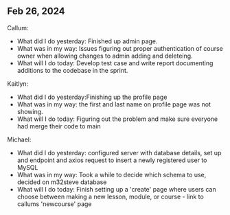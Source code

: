 ## Feb 26, 2024
Callum:
- What did I do yesterday: Finished up admin page.
- What was in my way: Issues figuring out proper authentication of course owner when allowing changes to admin adding and deleteing.
- What will I do today: Develop test case and write report documenting additions to the codebase in the sprint.

Kaitlyn:
- What did I do yesterday:Finishing up the profile page  
- What was in my way: the first and last name on profile page was not showing.
- What will I do today: Figuring out the problem and make sure everyone had merge their code to main

Michael:
- What did I do yesterday: configured server with database details, set up and endpoint and axios request to insert a newly registered user to MySQL
- What was in my way: Took a while to decide which schema to use, decided on m32steve database
- What will I do today: Finish setting up a 'create' page where users can choose between making a new lesson, module, or course - link to callums 'newcourse' page

